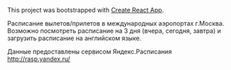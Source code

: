 This project was bootstrapped with [Create React App](https://github.com/facebookincubator/create-react-app).


Расписание вылетов/прилетов в международных аэропортах г.Москва.
Возможно посмотреть расписание на 3 дня (вчера, сегодня, завтра) и загрузить расписание на английском языке.

Данные предоставлены сервисом Яндекс.Расписания http://rasp.yandex.ru/